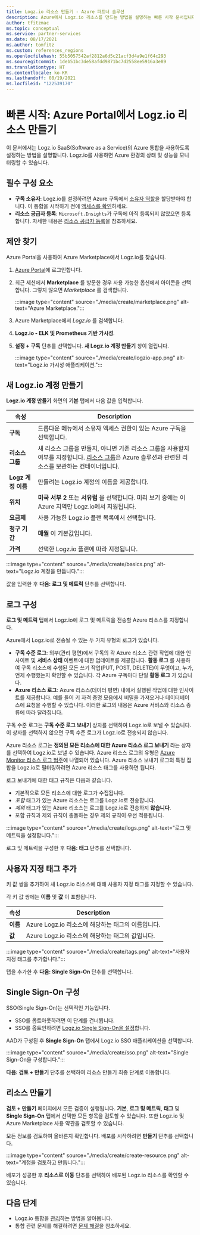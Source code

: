 ```yaml
---
title: Logz.io 리소스 만들기 - Azure 파트너 솔루션
description: Azure에서 Logz.io 리소스를 만드는 방법을 설명하는 빠른 시작 문서입니다.
author: tfitzmac
ms.topic: conceptual
ms.service: partner-services
ms.date: 08/17/2021
ms.author: tomfitz
ms.custom: references_regions
ms.openlocfilehash: 55b5057542af2812a6d5c21acf3d4a9e1f64c293
ms.sourcegitcommit: 1deb51bc3de58afdd9871bc7d2558ee5916a3e89
ms.translationtype: HT
ms.contentlocale: ko-KR
ms.lasthandoff: 08/19/2021
ms.locfileid: "122539170"
---
```

# <a name="quickstart-create-a-logzio-resource-in-azure-portal"></a>빠른 시작: Azure Portal에서 Logz.io 리소스 만들기

이 문서에서는 Logz.io SaaS(Software as a Service)의 Azure 통합을 사용하도록 설정하는 방법을 설명합니다. Logz.io를 사용하면 Azure 환경의 상태 및 성능을 모니터링할 수 있습니다.

## <a name="prerequisites"></a>필수 구성 요소

- **구독 소유자**: Logz.io를 설정하려면 Azure 구독에서 [소유자 역할](../../role-based-access-control/rbac-and-directory-admin-roles.md#azure-roles)을 할당받아야 합니다. 이 통합을 시작하기 전에 [액세스를 확인](../../role-based-access-control/check-access.md)하세요.
- **리소스 공급자 등록**: `Microsoft.Insights`가 구독에 아직 등록되지 않았으면 등록합니다. 자세한 내용은 [리소스 공급자 등록](../../azure-resource-manager/management/resource-providers-and-types.md#register-resource-provider)을 참조하세요.

## <a name="find-offer"></a>제안 찾기

Azure Portal을 사용하여 Azure Marketplace에서 Logz.io를 찾습니다.

1. [Azure Portal](https://portal.azure.com)에 로그인합니다.
1. 최근 세션에서 **Marketplace** 를 방문한 경우 사용 가능한 옵션에서 아이콘을 선택합니다. 그렇지 않으면 _Marketplace_ 를 검색합니다.

    :::image type="content" source="./media/create/marketplace.png" alt-text="Azure Marketplace.":::

1. Azure Marketplace에서 _Logz.io_ 를 검색합니다.
1. **Logz.io - ELK 및 Prometheus 기반 가시성**.
1. **설정 + 구독** 단추를 선택합니다. **새 Logz.io 계정 만들기** 창이 열립니다.

    :::image type="content" source="./media/create/logzio-app.png" alt-text="Logz.io 가시성 애플리케이션.":::

## <a name="create-new-logzio-account"></a>새 Logz.io 계정 만들기

**Logz.io 계정 만들기** 화면의 **기본** 탭에서 다음 값을 입력합니다.

| 속성 | Description |
| ---- | ---- |
| **구독** | 드롭다운 메뉴에서 소유자 액세스 권한이 있는 Azure 구독을 선택합니다. |
| **리소스 그룹** | 새 리소스 그룹을 만들지, 아니면 기존 리소스 그룹을 사용할지 여부를 지정합니다. [리소스 그룹](../../azure-resource-manager/management/overview.md#resource-groups)은 Azure 솔루션과 관련된 리소스를 보관하는 컨테이너입니다. |
| **Logz 계정 이름** | 만들려는 Logz.io 계정의 이름을 제공합니다. |
| **위치** | **미국 서부 2** 또는 **서유럽** 을 선택합니다. 미리 보기 중에는 이 Azure 지역만 Logz.io에서 지원됩니다. |
| **요금제** | 사용 가능한 Logz.io 플랜 목록에서 선택합니다. |
| **청구 기간** | **매월** 이 기본값입니다. |
| **가격** | 선택한 Logz.io 플랜에 따라 지정됩니다. |

:::image type="content" source="./media/create/basics.png" alt-text="Logz.io 계정을 만듭니다.":::

값을 입력한 후 **다음: 로그 및 메트릭** 단추를 선택합니다.

## <a name="configure-logs"></a>로그 구성

**로그 및 메트릭** 탭에서 Logz.io에 로그 및 메트릭을 전송할 Azure 리소스를 지정합니다.

Azure에서 Logz.io로 전송될 수 있는 두 가지 유형의 로그가 있습니다.

- **구독 수준 로그**: 외부(관리 평면)에서 구독의 각 Azure 리소스 관련 작업에 대한 인사이트 및 **서비스 상태** 이벤트에 대한 업데이트를 제공합니다. **활동 로그** 를 사용하여 구독 리소스에 수행된 모든 쓰기 작업(PUT, POST, DELETE)이 무엇이고, 누가, 언제 수행했는지 확인할 수 있습니다. 각 Azure 구독마다 단일 **활동 로그** 가 있습니다.
- **Azure 리소스 로그**: Azure 리소스(데이터 평면) 내에서 실행된 작업에 대한 인사이트를 제공합니다. 예를 들어 키 자격 증명 모음에서 비밀을 가져오거나 데이터베이스에 요청을 수행할 수 있습니다. 이러한 로그의 내용은 Azure 서비스와 리소스 종류에 따라 달라집니다.

구독 수준 로그는 **구독 수준 로그 보내기** 상자를 선택하여 Logz.io로 보낼 수 있습니다. 이 상자를 선택하지 않으면 구독 수준 로그가 Logz.io로 전송되지 않습니다.

Azure 리소스 로그는 **정의된 모든 리소스에 대한 Azure 리소스 로그 보내기** 라는 상자를 선택하여 Logz.io로 보낼 수 있습니다. Azure 리소스 로그의 유형은 [Azure Monitor 리소스 로그 범주](../../azure-monitor/essentials/resource-logs-categories.md)에 나열되어 있습니다. Azure 리소스 보내기 로그의 특정 집합을 Logz.io로 필터링하려면 Azure 리소스 태그를 사용하면 됩니다.

로그 보내기에 대한 태그 규칙은 다음과 같습니다.

- 기본적으로 모든 리소스에 대한 로그가 수집됩니다.
- _포함_ 태그가 있는 Azure 리소스는 로그를 Logz.io로 전송합니다.
- _제외_ 태그가 있는 Azure 리소스는 로그를 Logz.io로 전송하지 **않습니다**.
- 포함 규칙과 제외 규칙이 충돌하는 경우 제외 규칙이 우선 적용됩니다.

:::image type="content" source="./media/create/logs.png" alt-text="로그 및 메트릭을 설정합니다.":::

로그 및 메트릭을 구성한 후 **다음: 태그** 단추를 선택합니다.

## <a name="add-custom-tags"></a>사용자 지정 태그 추가

키 값 쌍을 추가하여 새 Logz.io 리소스에 대해 사용자 지정 태그를 지정할 수 있습니다.

각 키 값 쌍에는 **이름** 및 **값** 이 포함됩니다.

| 속성 | Description |
| ---- | ---- |
| **이름** | Azure Logz.io 리소스에 해당하는 태그의 이름입니다. |
| **값** | Azure Logz.io 리소스에 해당하는 태그의 값입니다. |

:::image type="content" source="./media/create/tags.png" alt-text="사용자 지정 태그를 추가합니다.":::

탭을 추가한 후 **다음: Single Sign-On** 단추를 선택합니다.

## <a name="configure-single-sign-on"></a>Single Sign-On 구성

SSO(Single Sign-On)는 선택적인 기능입니다.

- SSO를 옵트아웃하려면 이 단계를 건너뜁니다.
- SSO를 옵트인하려면 [Logz.io Single Sign-On을 설정](setup-sso.md)합니다.

AAD가 구성된 후 **Single Sign-On** 탭에서 Logz.io SSO 애플리케이션을 선택합니다.

:::image type="content" source="./media/create/sso.png" alt-text="Single Sign-On을 구성합니다.":::

**다음: 검토 + 만들기** 단추를 선택하여 리소스 만들기 최종 단계로 이동합니다.

## <a name="create-resource"></a>리소스 만들기

**검토 + 만들기** 페이지에서 모든 검증이 실행됩니다. **기본**, **로그 및 메트릭**, **태그** 및 **Single Sign-On** 탭에서 선택한 모든 항목을 검토할 수 있습니다. 또한 Logz.io 및 Azure Marketplace 사용 약관을 검토할 수 있습니다.

모든 정보를 검토하여 올바른지 확인합니다. 배포를 시작하려면 **만들기** 단추를 선택합니다.

:::image type="content" source="./media/create/create-resource.png" alt-text="계정을 검토하고 만듭니다.":::

배포가 성공한 후 **리소스로 이동** 단추를 선택하여 배포된 Logz.io 리소스를 확인할 수 있습니다.

## <a name="next-steps"></a>다음 단계

- Logz.io 통합을 [관리](manage.md)하는 방법을 알아봅니다.
- 통합 관련 문제를 해결하려면 [문제 해결](troubleshoot.md)을 참조하세요.
